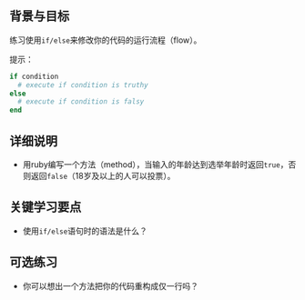 ## 背景与目标

练习使用`if/else`来修改你的代码的运行流程（flow）。

提示：
```ruby
if condition
  # execute if condition is truthy
else
  # execute if condition is falsy
end
```

## 详细说明

- 用ruby编写一个方法（method），当输入的年龄达到选举年龄时返回`true`，否则返回`false`（18岁及以上的人可以投票）。

## 关键学习要点

- 使用`if/else`语句时的语法是什么？

## 可选练习

- 你可以想出一个方法把你的代码重构成仅一行吗？
